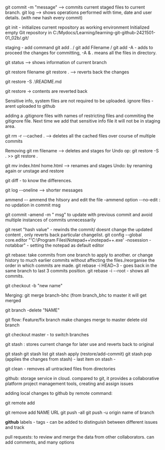 git commit -m "message" --> commits current staged files to current branch. 
git log --> shows operations performed with time, date and user details. (with new hash every commit) 

git init - initializes current repository as working environment
Initialized empty Git repository in C:/Mydocs/Learning/learning-git-github-2421501-01_02b/.git/


staging  - add command
git add . / git add Filename / git add -A  - adds to proceed the changes for committing, -A & . means all the files in directory.  


git status --> shows information of current branch 

git restore filename 
git restore .    --> reverts back the changes 

git restore -S .\README.md     

git restore <filename>   -> contents are reverted back 

Sensitive info, system files are not required to be uploaded. 
ignore files -  arent uploaded to github 


adding a .gitignore files with names of restricting files and commiting the gitignore file.
Next time we add that sensitive info file it will not be in staging area. 


git rm -r --cached .
--> deletes all the cached files over course of multiple commits 

Removing
git rm filename --> deletes and stages
for Undo op: git restore -S . >> git restore .

git mv index.html home.html
--> renames and stages
Undo: by renaming again or unstage and restore 

git diff - to know the differences. 

git log --oneline --> shorter messages 

ammend -- ammend the hitsory and edit the file
-ammend option 
--no-edit : no updation in commit msg 

git commit -amend -m " msg" to update with previous commit and avoid multiple instances of commits unnecessarily 

git reset "hash value" - rewinds the commit/ doesnt change the updated content , only reverts back particular changelist. 
git config --global core.editor "'C:\Program Files\Notepad++\notepad++.exe' -nosession -notabbar"  - setting the notepad as default editor 


git rebase: take commits from one branch to apply to another. or change history to much earlier commits without affecting the files./reorganise the order in which commits are made.
git rebase -i HEAD~3 - goes back in the same branch to last 3 commits position.
git rebase -i --root - shows all commits. 

git checkout -b "new name"     

Merging: 
git merge branch-bhc (from branch_bhc to master it will get merged 

git branch -delete "NAME"      

git flow:
Feature/fix branch
make changes
merge to master
delete old branch 

git checkout master - to switch branches

git stash :
stores current change for later use and reverts back to original 

git stash
git stash list
git stash apply (restore/add-commit)
git stash pop (applies the changes from stash) - last item on stash - 

git clean - removes all untracked files from directories 

github: storage service in cloud.  compared to git, it provides a collaborative platform
project management tools, creating and assign issues 

adding local changes to github by remote command:

git remote add 

git remove add NAME URL
git push -all
git push -u origin name of branch 


**github**
labels - 
tags - can be added to distinguish between different issues and track

pull requests: to review and merge the data from other collaborators. 
can add comments, and many options


